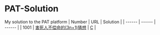 # PAT-Solution
My solution to the PAT platform
| Number | URL | Solution |
| ------ | ------ | ------ |
| 1001 | [害死人不偿命的(3n+1)猜想] | [C](1001.c) |


[害死人不偿命的(3n+1)猜想]: https://pintia.cn/problem-sets/994805260223102976/problems/994805325918486528